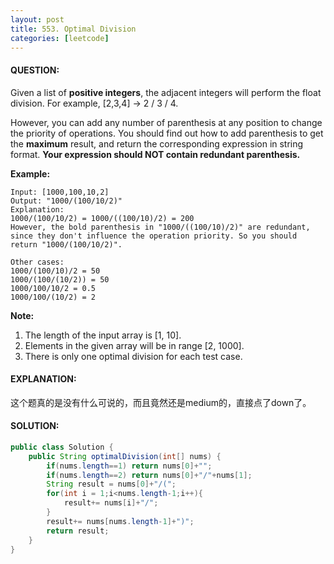 ```yaml
---
layout: post
title: 553. Optimal Division
categories: [leetcode]
---
```


#### QUESTION:

Given a list of **positive integers**, the adjacent integers will perform the float division. For example, [2,3,4] -> 2 / 3 / 4.

However, you can add any number of parenthesis at any position to change the priority of operations. You should find out how to add parenthesis to get the **maximum** result, and return the corresponding expression in string format. **Your expression should NOT contain redundant parenthesis.**

**Example:**

```
Input: [1000,100,10,2]
Output: "1000/(100/10/2)"
Explanation:
1000/(100/10/2) = 1000/((100/10)/2) = 200
However, the bold parenthesis in "1000/((100/10)/2)" are redundant, 
since they don't influence the operation priority. So you should return "1000/(100/10/2)". 

Other cases:
1000/(100/10)/2 = 50
1000/(100/(10/2)) = 50
1000/100/10/2 = 0.5
1000/100/(10/2) = 2

```

**Note:**

1. The length of the input array is [1, 10].
2. Elements in the given array will be in range [2, 1000].
3. There is only one optimal division for each test case.

#### EXPLANATION:

这个题真的是没有什么可说的，而且竟然还是medium的，直接点了down了。

#### SOLUTION:

```JAVA
public class Solution {
    public String optimalDivision(int[] nums) {
        if(nums.length==1) return nums[0]+"";
        if(nums.length==2) return nums[0]+"/"+nums[1];
        String result = nums[0]+"/(";
        for(int i = 1;i<nums.length-1;i++){
            result+= nums[i]+"/";
        }
        result+= nums[nums.length-1]+")";
        return result;
    }
}
```

